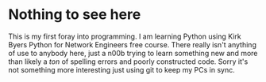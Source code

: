 # Nothing to see here

This is my first foray into programming. I am learning Python using Kirk Byers Python for Network Engineers free course. There really isn't anything of use to anybody here, just a n00b trying to learn something new and more than likely a *ton* of spelling errors and poorly constructed code. Sorry it's not something more interesting just using git to keep my PCs in sync. 
